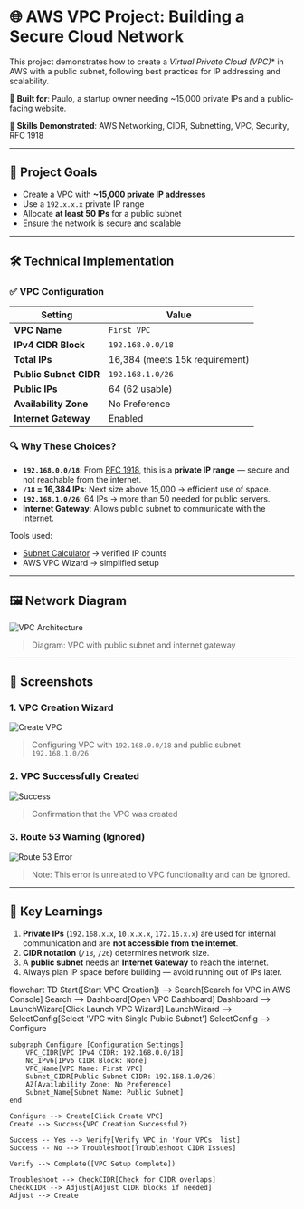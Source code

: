# 🌐 AWS VPC Project: Building a Secure Cloud Network

This project demonstrates how to create a *Virtual Private Cloud (VPC)** in AWS with a public subnet, following best practices for IP addressing and scalability.

🎯 **Built for**: Paulo, a startup owner needing ~15,000 private IPs and a public-facing website.

🔧 **Skills Demonstrated**: AWS Networking, CIDR, Subnetting, VPC, Security, RFC 1918

---

## 🎯 Project Goals

- Create a VPC with **~15,000 private IP addresses**
- Use a `192.x.x.x` private IP range
- Allocate **at least 50 IPs** for a public subnet
- Ensure the network is secure and scalable

---

## 🛠️ Technical Implementation

### ✅ VPC Configuration
| Setting | Value |
|--------|-------|
| **VPC Name** | `First VPC` |
| **IPv4 CIDR Block** | `192.168.0.0/18` |
| **Total IPs** | 16,384 (meets 15k requirement) |
| **Public Subnet CIDR** | `192.168.1.0/26` |
| **Public IPs** | 64 (62 usable) |
| **Availability Zone** | No Preference |
| **Internet Gateway** | Enabled |

### 🔍 Why These Choices?

- **`192.168.0.0/18`**: From [RFC 1918](https://datatracker.ietf.org/doc/html/rfc1918), this is a **private IP range** — secure and not reachable from the internet.
- **`/18` = 16,384 IPs**: Next size above 15,000 → efficient use of space.
- **`192.168.1.0/26`**: 64 IPs → more than 50 needed for public servers.
- **Internet Gateway**: Allows public subnet to communicate with the internet.

Tools used:
- [Subnet Calculator](https://www.subnet-calculator.com) → verified IP counts
- AWS VPC Wizard → simplified setup

---

## 🖼️ Network Diagram

![VPC Architecture](diagrams/vpc-network-diagram.png)

> Diagram: VPC with public subnet and internet gateway

---

## 📸 Screenshots

### 1. VPC Creation Wizard
![Create VPC](screenshots/create-vpc-wizard.png)

> Configuring VPC with `192.168.0.0/18` and public subnet `192.168.1.0/26`

### 2. VPC Successfully Created
![Success](screenshots/vpc-success.png)

> Confirmation that the VPC was created

### 3. Route 53 Warning (Ignored)
![Route 53 Error](screenshots/route53-error.png)

> Note: This error is unrelated to VPC functionality and can be ignored.

---

## 🧠 Key Learnings

1. **Private IPs** (`192.168.x.x`, `10.x.x.x`, `172.16.x.x`) are used for internal communication and are **not accessible from the internet**.
2. **CIDR notation** (`/18`, `/26`) determines network size.
3. A **public subnet** needs an **Internet Gateway** to reach the internet.
4. Always plan IP space before building — avoid running out of IPs later.

flowchart TD
    Start([Start VPC Creation]) --> Search[Search for VPC in AWS Console]
    Search --> Dashboard[Open VPC Dashboard]
    Dashboard --> LaunchWizard[Click Launch VPC Wizard]
    LaunchWizard --> SelectConfig[Select 'VPC with Single Public Subnet']
    SelectConfig --> Configure
    
    subgraph Configure [Configuration Settings]
        VPC_CIDR[VPC IPv4 CIDR: 192.168.0.0/18]
        No_IPv6[IPv6 CIDR Block: None]
        VPC_Name[VPC Name: First VPC]
        Subnet_CIDR[Public Subnet CIDR: 192.168.1.0/26]
        AZ[Availability Zone: No Preference]
        Subnet_Name[Subnet Name: Public Subnet]
    end
    
    Configure --> Create[Click Create VPC]
    Create --> Success{VPC Creation Successful?}
    
    Success -- Yes --> Verify[Verify VPC in 'Your VPCs' list]
    Success -- No --> Troubleshoot[Troubleshoot CIDR Issues]
    
    Verify --> Complete([VPC Setup Complete])
    
    Troubleshoot --> CheckCIDR[Check for CIDR overlaps]
    CheckCIDR --> Adjust[Adjust CIDR blocks if needed]
    Adjust --> Create

   

   




